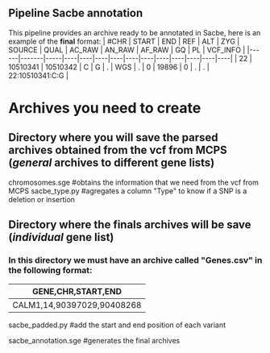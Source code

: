 ## Pipeline Sacbe annotation
This pipeline provides an archive ready to be annotated in Sacbe, here is an example of the **final** format:
| #CHR | START | END | REF	| ALT	| ZYG	| SOURCE	| QUAL	| AC_RAW	| AN_RAW	| AF_RAW	| GQ	| PL | VCF_INFO |
|------|-------|-----|----|----|----|----|----|----|----|----|----|----|----|
| 22 | 10510341 | 10510342 | C	| G	| .	| WGS	| .	| 0	| 19896	| 0	| .	| . | 22:10510341:C:G |

# Archives you need to create 
## Directory where you will save the parsed archives obtained from the vcf from MCPS (*general* archives to different gene lists)
chromosomes.sge #obtains the information that we need from the vcf from MCPS
sacbe_type.py #agregates a column "Type" to know if a SNP is a deletion or insertion


## Directory where the finals archives will be save (*individual* gene list)
### In this directory we must have an archive called "Genes.csv" in the following format:
| GENE,CHR,START,END |
|-------|
| CALM1,14,90397029,90408268 |

sacbe_padded.py #add the start and end position of each variant

sacbe_annotation.sge #generates the final archives
